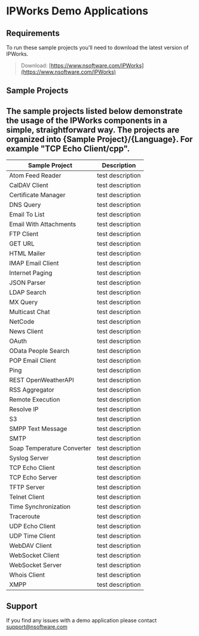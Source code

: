 # IPWorks Demo Applications

## Requirements
To run these sample projects you'll need to download the latest version of IPWorks.

> Download: [https://www.nsoftware.com/IPWorks](https://www.nsoftware.com/IPWorks)

## Sample Projects
The sample projects listed below demonstrate the usage of the IPWorks components in a simple, straightforward way. The projects are organized into {Sample Project}/{Language}. For example "TCP Echo Client/cpp".
---
| Sample Project | Description |
|----------------|-------------|
|Atom Feed Reader| test description |
|CalDAV Client| test description |
|Certificate Manager| test description |
|DNS Query| test description |
|Email To List| test description |
|Email With Attachments| test description |
|FTP Client| test description |
|GET URL| test description |
|HTML Mailer| test description |
|IMAP Email Client| test description |
|Internet Paging| test description |
|JSON Parser| test description |
|LDAP Search| test description |
|MX Query| test description |
|Multicast Chat| test description |
|NetCode| test description |
|News Client| test description |
|OAuth| test description |
|OData People Search| test description |
|POP Email Client| test description |
|Ping| test description |
|REST OpenWeatherAPI| test description |
|RSS Aggregator| test description |
|Remote Execution| test description |
|Resolve IP| test description |
|S3| test description |
|SMPP Text Message| test description |
|SMTP| test description |
|Soap Temperature Converter| test description |
|Syslog Server| test description |
|TCP Echo Client| test description |
|TCP Echo Server| test description |
|TFTP Server| test description |
|Telnet Client| test description |
|Time Synchronization| test description |
|Traceroute| test description |
|UDP Echo Client| test description |
|UDP Time Client| test description |
|WebDAV Client| test description |
|WebSocket Client| test description |
|WebSocket Server| test description |
|Whois Client| test description |
|XMPP| test description |

## Support
If you find any issues with a demo application please contact support@nsoftware.com

